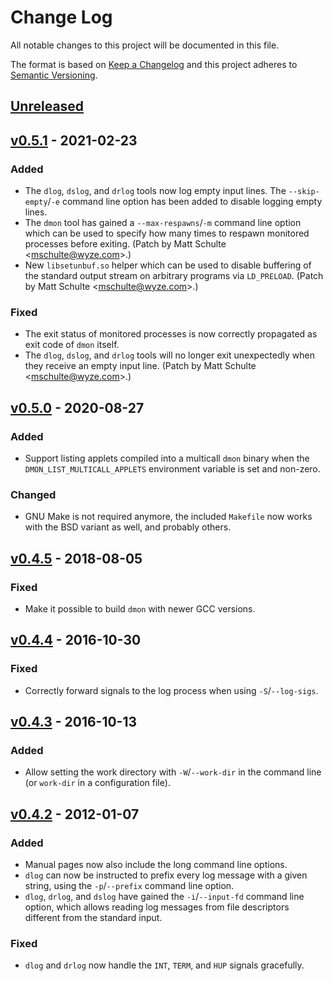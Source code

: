 # Change Log
All notable changes to this project will be documented in this file.

The format is based on [Keep a Changelog](http://keepachangelog.com/) 
and this project adheres to [Semantic Versioning](http://semver.org/).

## [Unreleased]

## [v0.5.1] - 2021-02-23
### Added
- The `dlog`, `dslog`, and `drlog` tools now log empty input lines. The
  `--skip-empty`/`-e` command line option has been added to disable
  logging empty lines.
- The `dmon` tool has gained a `--max-respawns`/`-m` command line option which
  can be used to specify how many times to respawn monitored processes
  before exiting. (Patch by Matt Schulte <<mschulte@wyze.com>>.)
- New `libsetunbuf.so` helper which can be used to disable buffering of
  the standard output stream on arbitrary programs via `LD_PRELOAD`.
  (Patch by Matt Schulte <<mschulte@wyze.com>>.)

### Fixed
- The exit status of monitored processes is now correctly propagated as
  exit code of `dmon` itself.
- The `dlog`, `dslog`, and `drlog` tools will no longer exit unexpectedly
  when they receive an empty input line. (Patch by Matt Schulte
  <<mschulte@wyze.com>>.)

## [v0.5.0] - 2020-08-27
### Added
- Support listing applets compiled into a multicall `dmon` binary when the
  `DMON_LIST_MULTICALL_APPLETS` environment variable is set and non-zero.

### Changed
- GNU Make is not required anymore, the included `Makefile` now works with
  the BSD variant as well, and probably others.

## [v0.4.5] - 2018-08-05
### Fixed
- Make it possible to build `dmon` with newer GCC versions.

## [v0.4.4] - 2016-10-30
### Fixed
- Correctly forward signals to the log process when using `-S`/`--log-sigs`.

## [v0.4.3] - 2016-10-13
### Added
- Allow setting the work directory with `-W`/`--work-dir` in the command line
  (or `work-dir` in a configuration file).

## [v0.4.2] - 2012-01-07
### Added
- Manual pages now also include the long command line options.
- `dlog` can now be instructed to prefix every log message with a given string,
  using the `-p`/`--prefix` command line option.
- `dlog`, `drlog`, and `dslog` have gained the `-i`/`--input-fd` command line
  option, which allows reading log messages from file descriptors different from
  the standard input.

### Fixed
- `dlog` and `drlog` now handle the `INT`, `TERM`, and `HUP` signals gracefully.

[Unreleased]: https://github.com/aperezdc/dmon/compare/v0.5.1...HEAD
[v0.5.1]: https://github.com/aperezdc/dmon/compare/v0.5.0...v0.5.1
[v0.5.0]: https://github.com/aperezdc/dmon/compare/v0.4.5...v0.5.0
[v0.4.5]: https://github.com/aperezdc/dmon/compare/v0.4.4...v0.4.5
[v0.4.4]: https://github.com/aperezdc/dmon/compare/v0.4.3...v0.4.4
[v0.4.3]: https://github.com/aperezdc/dmon/compare/v0.4.2...v0.4.3
[v0.4.2]: https://github.com/aperezdc/dmon/compare/v0.4.1...v0.4.2
